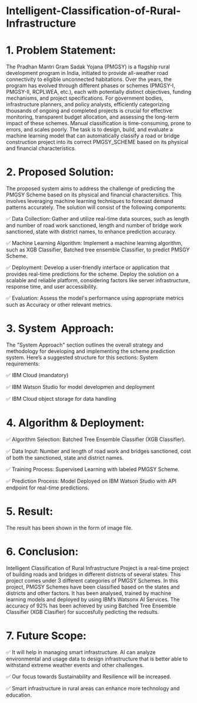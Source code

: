 # Intelligent-Classification-of-Rural-Infrastructure
#  1. Problem Statement:
The Pradhan Mantri Gram Sadak Yojana (PMGSY) is a flagship rural development program in India, initiated to provide all-weather road connectivity to eligible unconnected habitations. Over the years, the program has evolved through different phases or schemes (PMGSY-I, PMGSY-II, RCPLWEA, etc.), each with potentially distinct objectives, funding mechanisms, and project specifications.  For government bodies, infrastructure planners, and policy analysts, efficiently categorizing thousands of ongoing and completed projects is crucial for effective monitoring, transparent budget allocation, and assessing the long-term impact of these schemes. Manual classification is time-consuming, prone to errors, and scales poorly.
The task is to design, build, and evaluate a machine learning model that can automatically classify a road or bridge construction project into its correct PMGSY_SCHEME based on its physical and financial characteristics.

# 2. Proposed Solution:
The proposed system aims to address the challenge of predicting the PMGSY Scheme based on its physical and financial charactersitics. This involves leveraging machine learning techniques to forecast demand patterns accurately. The solution will consist of the following components:

✅ Data Collection:
Gather and utilize real-time data sources, such as length and number of road work sanctioned, length and number of bridge work sanctioned, state with district names, to enhance prediction accuracy.

✅ Machine Learning Algorithm:
Implement a machine learning algorithm, such as XGB Classifier, Batched tree ensemble Classifier, to predict PMSGY Scheme.

✅ Deployment:
Develop a user-friendly interface or application that provides real-time predictions for the scheme.
Deploy the solution on a scalable and reliable platform, considering factors like server infrastructure, response time, and user accessibility.

✅ Evaluation:
Assess the model's performance using appropriate metrics such as Accuracy or other relevant metrics.

# 3. System  Approach:

The "System Approach" section outlines the overall strategy and methodology for developing and implementing the scheme prediction system. Here’s a suggested structure for this sections: 
System requirements:

✅ IBM Cloud (mandatory)

✅ IBM Watson Studio for model developmen and deployment

✅ IBM Cloud object storage for data handling

# 4. Algorithm & Deployment:

✅ Algorithm Selection:
         Batched Tree Ensemble Classifier (XGB Classifier).
         
✅ Data Input:
         Number and length of road work and bridges sanctioned, cost of both the sanctioned, state and district names.
         
✅ Training Process:
         Supervised Learning with labeled PMGSY Scheme.
         
✅ Prediction Process:
         Model Deployed on IBM Watson Studio with API endpoint for real-time predictions.

# 5. Result:

The result has been shown in the form of image file.

# 6. Conclusion:

Intelligent Classification of Rural Infrastructure Project is a real-time project of building roads and bridges in different districts of several states. This project comes under 3 different categories of PMGSY Schemes. In this project, PMGSY Schemes have been classified based on the states and districts and other factors. It has been analysed, trained by machine learning models and deployed by using IBM’s Watsonx AI Services. The accuracy of 92% has been achieved by using Batched Tree Ensemble Classifier (XGB Clasifier) for succesfully pedicting the redsults.

# 7. Future Scope:

✅ It will help in managing smart infrastructure. AI can analyze environmental and usage data to design infrastructure that is better able to withstand extreme weather events and other challenges. 

✅ Our focus towards Sustainability and Resilience will be increased.

✅ Smart infrastructure in rural areas can enhance more technology and education.
